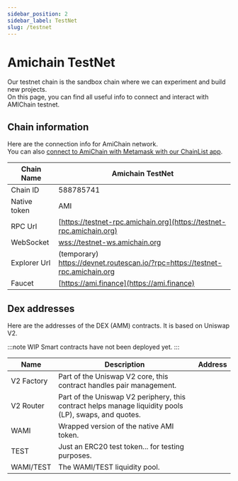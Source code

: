 ```yaml
---
sidebar_position: 2
sidebar_label: TestNet
slug: /testnet
---
```


# Amichain TestNet

Our testnet chain is the sandbox chain where we can experiment and build new projects.  
On this page, you can find all useful info to connect and interact with AMIChain testnet.

## Chain information
Here are the connection info for AmiChain network.  
You can also [connect to AmiChain with Metamask with our ChainList app](https://chainlist.amichain.org).

| Chain Name   | Amichain TestNet                                                                  |
|--------------|-----------------------------------------------------------------------------------|
| Chain ID     | 588785741                                                                         |
| Native token | AMI                                                                               |
| RPC Url      | [https://testnet-rpc.amichain.org](https://testnet-rpc.amichain.org)              |
| WebSocket    | [wss://testnet-ws.amichain.org](wss://testnet-ws.amichain.org)                    |
| Explorer Url | (temporary)<br/>https://devnet.routescan.io/?rpc=https://testnet-rpc.amichain.org |
| Faucet       | [https://ami.finance](https://ami.finance)                                        |

## Dex addresses
Here are the addresses of the DEX (AMM) contracts.
It is based on Uniswap V2.

:::note WIP
    Smart contracts have not been deployed yet.
:::

| Name       | Description                                                                                           | Address |
|------------|-------------------------------------------------------------------------------------------------------|---------|
| V2 Factory | Part of the Uniswap V2 core, this contract handles pair management.                                   |         |
| V2 Router  | Part of the Uniswap V2 periphery, this contract helps manage liquidity pools (LP), swaps, and quotes. |         |
| WAMI       | Wrapped version of the native AMI token.                                                              |         |
| TEST       | Just an ERC20 test token... for testing purposes.                                                     |         |
| WAMI/TEST  | The WAMI/TEST liquidity pool.                                                                         |         |